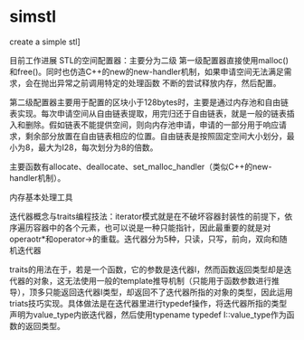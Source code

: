 # simstl
create a simple stl]

目前工作进展
STL的空间配置器：主要分为二级
第一级配置器直接使用malloc()和free()。同时也仿造C++的new的new-handler机制，如果申请空间无法满足需求，会在抛出异常之前调用特定的处理函数
不断的尝试释放内存，然后配置。

第二级配置器主要用于配置的区块小于128bytes时，主要是通过内存池和自由链表实现。每次申请空间从自由链表提取，用完归还于自由链表，就是一般的链表插入和删除。假如链表不能提供空间，则向内存池申请，申请的一部分用于响应请求，剩余部分放置在自由链表相应的位置。自由链表是按照固定空间大小划分，最小为8，最大为I28，每次划分为8的倍数。

主要函数有allocate、deallocate、set_malloc_handler（类似C++的new-handler机制）。

内存基本处理工具

迭代器概念与traits编程技法：iterator模式就是在不破坏容器封装性的前提下，依序遍历容器中的各个元素，也可以说是一种只能指针，因此最重要的就是对operaotr*和operator->的重载。迭代器分为5种，只读，只写，前向，双向和随机迭代器

traits的用法在于，若是一个函数，它的参数是迭代器I，然而函数返回类型却是迭代器的对象，这无法使用一般的template推导机制（只能用于函数参数进行推导），顶多只能返回迭代器I类型，却返回不了迭代器所指的对象的类型，因此运用triats技巧实现。具体做法是在迭代器里进行typedef操作，将迭代器所指的类型声明为value_type内嵌迭代器，然后使用typename typedef I::value_type作为函数的返回类型。
